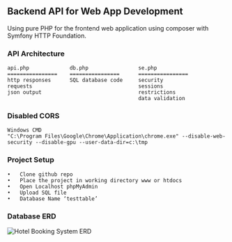 ## Backend API for Web App Development
Using pure PHP for the frontend web application using composer with Symfony HTTP Foundation.

### API Architecture
```
api.php             db.php                se.php
================    ================      ================
http responses      SQL database code     security
requests                                  sessions
json output                               restrictions
                                          data validation                          
```
### Disabled CORS
```
Windows CMD
"C:\Program Files\Google\Chrome\Application\chrome.exe" --disable-web-security --disable-gpu --user-data-dir=c:\tmp

```
### Project Setup
```
•	Clone github repo
•	Place the project in working directory www or htdocs
•	Open Localhost phpMyAdmin
•	Upload SQL file
•	Database Name ‘testtable’

```
### Database ERD
![Hotel Booking System ERD](https://user-images.githubusercontent.com/59464048/111923059-0290f700-8ae9-11eb-8cfc-add40819430a.png)
